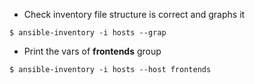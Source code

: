 -  Check inventory file structure is correct and graphs it

```
$ ansible-inventory -i hosts --grap
```  

-  Print the vars of **frontends** group

```
$ ansible-inventory -i hosts --host frontends
```